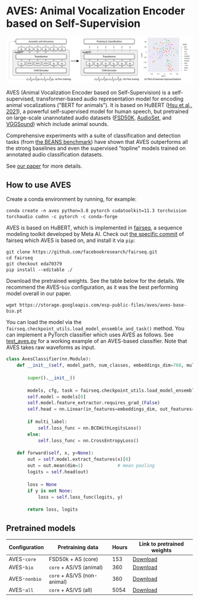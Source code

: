 # AVES: Animal Vocalization Encoder based on Self-Supervision

![](./fig_aves.png)

AVES (Animal Vocalization Encoder based on Self-Supervision) is a self-supervised, transformer-based audio representation model for encoding animal vocalizations ("BERT for animals"). It is based on HuBERT ([Hsu et al., 2021](https://arxiv.org/abs/2106.07447)), a powerful self-supervised model for human speech, but pretrained on large-scale unannotated audio datasets ([FSD50K](https://zenodo.org/record/4060432), [AudioSet](https://research.google.com/audioset/), and [VGGSound](https://www.robots.ox.ac.uk/~vgg/data/vggsound/)) which include animal sounds.

Comprehensive experiments with a suite of classification and detection tasks (from [the BEANS benchmark](https://github.com/earthspecies/beans)) have shown that AVES outperforms all the strong baselines and even the supervised "topline" models trained on annotated audio classification datasets.

See [our paper](https://arxiv.org/abs/2210.14493) for more details.

## How to use AVES

Create a conda environment by running, for example:

```
conda create -n aves python=3.8 pytorch cudatoolkit=11.3 torchvision torchaudio cudnn -c pytorch -c conda-forge
```

AVES is based on HuBERT, which is implemented in [fairseq](https://github.com/facebookresearch/fairseq), a sequence modeling toolkit developed by Meta AI. Check out [the specific commit](https://github.com/facebookresearch/fairseq/commit/eda703798dcfde11c1ee517805c27e8698285d71) of fairseq which AVES is based on, and install it via `pip`:

```
git clone https://github.com/facebookresearch/fairseq.git
cd fairseq
git checkout eda70379
pip install --editable ./
```

Download the pretrained weights. See the table below for the details. We recommend the AVES-`bio` configuration, as it was the best performing model overall in our paper.

```
wget https://storage.googleapis.com/esp-public-files/aves/aves-base-bio.pt
```

You can load the model via the `fairseq.checkpoint_utils.load_model_ensemble_and_task()` method. You can implement a PyTorch classifier which uses AVES as follows. See [test_aves.py](./test_aves.py) for a working example of an AVES-based classifier. Note that AVES takes raw waveforms as input.

```python
class AvesClassifier(nn.Module):
    def __init__(self, model_path, num_classes, embeddings_dim=768, multi_label=False):

        super().__init__()

        models, cfg, task = fairseq.checkpoint_utils.load_model_ensemble_and_task([model_path])
        self.model = models[0]
        self.model.feature_extractor.requires_grad_(False)
        self.head = nn.Linear(in_features=embeddings_dim, out_features=num_classes)

        if multi_label:
            self.loss_func = nn.BCEWithLogitsLoss()
        else:
            self.loss_func = nn.CrossEntropyLoss()

    def forward(self, x, y=None):
        out = self.model.extract_features(x)[0]
        out = out.mean(dim=1)             # mean pooling
        logits = self.head(out)

        loss = None
        if y is not None:
            loss = self.loss_func(logits, y)

        return loss, logits
```

## Pretrained models

| Configuration      | Pretraining data            | Hours     | Link to pretrained weights   |
| ------------------ | --------------------------- | --------- | ---------------------------- |
| AVES-`core`        | FSD50k + AS (core)          | 153       | [Download](https://storage.googleapis.com/esp-public-files/aves/aves-base-core.pt) |
| AVES-`bio`         | `core` + AS/VS (animal)     | 360       | [Download](https://storage.googleapis.com/esp-public-files/aves/aves-base-bio.pt) |
| AVES-`nonbio`      | `core` + AS/VS (non-animal) | 360       | [Download](https://storage.googleapis.com/esp-public-files/aves/aves-base-nonbio.pt) |
| AVES-`all`         | `core` + AS/VS (all)        | 5054      | [Download](https://storage.googleapis.com/esp-public-files/aves/aves-base-all.pt) |
